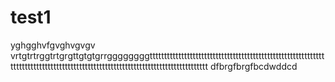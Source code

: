 # test1
yghgghvfgvghvgvgv
vrtgtrtrggtrtgrgttgtgtgrrggggggggtttttttttttttttttttttttttttttttttttttttttttttttttttttttttttttttttttttttttttttttttttttttttttttttttttttttttttttttttttttttttttttttttt
dfbrgfbrgfbcdwddcd

